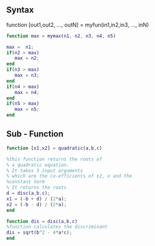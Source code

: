 
## Syntax

function [out1,out2, ..., outN] = myfun(in1,in2,in3, ..., inN)

```matlab
function max = mymax(n1, n2, n3, n4, n5)

max =  n1;
if(n2 > max)
   max = n2;
end
if(n3 > max)
   max = n3;
end
if(n4 > max)
   max = n4;
end
if(n5 > max)
   max = n5;
end
```


## Sub - Function

```matlab
function [x1,x2] = quadratic(a,b,c)

%this function returns the roots of 
% a quadratic equation.
% It takes 3 input arguments
% which are the co-efficients of x2, x and the 
%constant term
% It returns the roots
d = disc(a,b,c); 
x1 = (-b + d) / (2*a);
x2 = (-b - d) / (2*a);
end

function dis = disc(a,b,c) 
%function calculates the discriminant
dis = sqrt(b^2 - 4*a*c);
end
```

